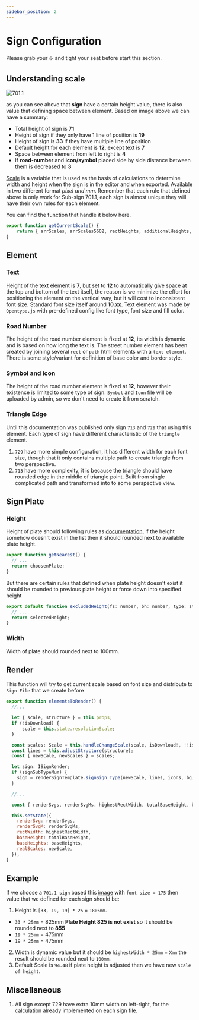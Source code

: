 ```yaml
---
sidebar_position: 2
---
```


# Sign Configuration

Please grab your ☕ and tight your seat before start this section.

## Understanding scale

<img src="/img/bds-sign/sign-configuration/understanding-scale.png" alt="701.1" width="" height="" />

as you can see above that **sign** have a certain height value, there is also value that defining space between element. Based on image above we can have a summary:

- Total height of sign is **71**
- Height of sign if they only have 1 line of position is **19**
- Height of sign is **33** if they have multiple line of position
- Default height for each element is **12**, except text is **7**
- Space between element from left to right is **4**
- If **road-number** and **icon/symbol** placed side by side distance between them is decreased to **3**

[Scale](https://doc.anggahermawan.com/docs/tutorial-online-sign-generator/overview#sign-scale) is a variable that is used as the basis of calculations to determine width and height when the sign is in the editor and when exported. Available in two different format _pixel and mm_. Remember that each rule that defined above is only work for Sub-sign 701.1, each sign is almost unique they will have their own rules for each element.

You can find the function that handle it below here.

```jsx title="/src/components/Helper/getCurrentScale.ts"
export function getCurrentScale() {
	return { arrScales, arrScales5602, rectHeights, additionalHeights, svgHeight, realValue };
}
```

## Element

### Text
Height of the text element is **7**, but set to **12** to automatically give space at the top and bottom of the text itself, the reason is we minimize the effort for positioning the element on the vertical way, but it will cost to inconsistent font size. Standard font size itself around **10.xx**. Text element was made by ``Opentype.js`` with pre-defined config like font type, font size and fill color.

### Road Number
The height of the road number element is fixed at **12**, its width is dynamic and is based on how long the text is. The street number element has been created by joining several ``rect`` or ``path`` html elements with a ``text element``. There is some style/variant for definition of base color and border style.

### Symbol and Icon
The height of the road number element is fixed at **12**, however their existence is limited to some type of sign. ``Symbol`` and ``Icon`` file will be uploaded by admin, so we don't need to create it from scratch.

### Triangle Edge
Until this documentation was published only sign ``713`` and ``729`` that using this element. Each type of sign have different characteristic of the ``triangle`` element.
1. ``729`` have more simple configuration, it has different width for each font size, though that it only contains multiple path to create triangle from two perspective.
2. ``713`` have more complexity, it is because the triangle should have rounded edge in the middle of triangle point. Built from single complicated path and transformed into to some perspective view.

## Sign Plate

### Height

Height of plate should following rules as [documentation](https://doc.anggahermawan.com/docs/tutorial-online-sign-generator/overview#sign-documentation), if the height somehow doesn't exist in the list then it should rounded next to available plate height.

```jsx title="/src/components/Helper/getNearestPlate.ts"
export function getNearest() {
  // ...
  return choosenPlate;
}
```

But there are certain rules that defined when plate height doesn't exist it should be rounded to previous plate height or force down into specified height
```jsx title="/src/components/Helper/excludedHeight.ts"
export default function excludedHeight(fs: number, bh: number, type: string, h: number, isPlanPlate: boolean) {
  // ...
  return selectedHeight;
}
```
### Width

Width of plate should rounded next to 100mm.

## Render
This function will try to get current scale based on font size and distribute to `Sign File` that we create before
```jsx title="/src/components/SignViewer/SignViewer.tsx"
export function elementsToRender() {
  //...

  let { scale, structure } = this.props;
  if (!isDownload) {
	  scale = this.state.resolutionScale;
  }

  const scales: Scale = this.handleChangeScale(scale, isDownload!, !!isMeasure);
  const lines = this.adjustStructure(structure);
  const { newScale, newScales } = scales;

  let sign: ISignRender;
  if (signSubTypeNum) {
    sign = renderSignTemplate.signSign_Type(newScale, lines, icons, bg, !!isDownload, !!isMeasure, this);
  }

  //...

  const { renderSvgs, renderSvgMs, highestRectWidth, totalBaseHeight, baseHeights } = sign;

  this.setState({
    renderSvg: renderSvgs,
    renderSvgM: renderSvgMs,
    rectWidth: highestRectWidth,
    baseHeight: totalBaseHeight,
    baseHeights: baseHeights,
    realScales: newScale,
  });
}
```

## Example

If we choose a `701.1 sign` based this [image](https://doc.anggahermawan.com/docs/tutorial-online-sign-generator/overview#understanding-scale) with `font size = 175` then value that we defined for each sign should be:
1. Height is `[33, 19, 19] * 25` = `1805mm`.
- `33 * 25mm` = 825mm **Plate Height 825 is not exist** so it should be rounded next to **855**
- `19 * 25mm` = 475mm
- `19 * 25mm` = 475mm

2. Width is dynamic value but it should be `highestWidth * 25mm` = `Xmm` the result should be rounded next to `100mm`.
3. Default Scale is `94.48` if plate height is adjusted then we have new `scale of height`.

## Miscellaneous
1. All sign except 729 have extra 10mm width on left-right, for the calculation already implemented on each sign file.

